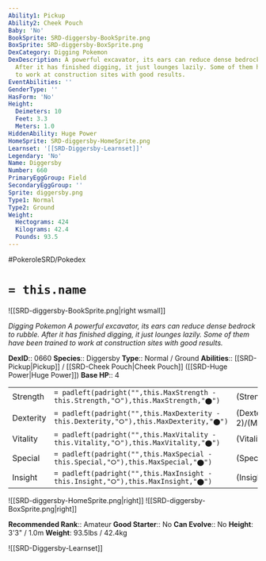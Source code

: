 ```yaml
---
Ability1: Pickup
Ability2: Cheek Pouch
Baby: 'No'
BookSprite: SRD-diggersby-BookSprite.png
BoxSprite: SRD-diggersby-BoxSprite.png
DexCategory: Digging Pokemon
DexDescription: A powerful excavator, its ears can reduce dense bedrock to rubble.
  After it has finished digging, it just lounges lazily. Some of them have been trained
  to work at construction sites with good results.
EventAbilities: ''
GenderType: ''
HasForm: 'No'
Height:
  Deimeters: 10
  Feet: 3.3
  Meters: 1.0
HiddenAbility: Huge Power
HomeSprite: SRD-diggersby-HomeSprite.png
Learnset: '[[SRD-Diggersby-Learnset]]'
Legendary: 'No'
Name: Diggersby
Number: 660
PrimaryEggGroup: Field
SecondaryEggGroup: ''
Sprite: diggersby.png
Type1: Normal
Type2: Ground
Weight:
  Hectograms: 424
  Kilograms: 42.4
  Pounds: 93.5
---
```


#PokeroleSRD/Pokedex

# `= this.name`

![[SRD-diggersby-BookSprite.png|right wsmall]]

*Digging Pokemon*
*A powerful excavator, its ears can reduce dense bedrock to rubble. After it has finished digging, it just lounges lazily. Some of them have been trained to work at construction sites with good results.*

**DexID**:: 0660
**Species**:: Diggersby
**Type**:: Normal / Ground
**Abilities**:: [[SRD-Pickup|Pickup]] / [[SRD-Cheek Pouch|Cheek Pouch]] ([[SRD-Huge Power|Huge Power]])
**Base HP**:: 4

|           |                                                                                        |                                          |
| --------- | -------------------------------------------------------------------------------------- | ---------------------------------------- |
| Strength  | `= padleft(padright("",this.MaxStrength - this.Strength,"⭘"),this.MaxStrength,"⬤")`    | (Strength::2)/(MaxStrength::4)   |
| Dexterity | `= padleft(padright("",this.MaxDexterity - this.Dexterity,"⭘"),this.MaxDexterity,"⬤")` | (Dexterity:: 2)/(MaxDexterity::5) |
| Vitality  | `= padleft(padright("",this.MaxVitality - this.Vitality,"⭘"),this.MaxVitality,"⬤")`    | (Vitality::2)/(MaxVitality::5)   |
| Special   | `= padleft(padright("",this.MaxSpecial - this.Special,"⭘"),this.MaxSpecial,"⬤")`       | (Special::2)/(MaxSpecial::4)     |
| Insight   | `= padleft(padright("",this.MaxInsight - this.Insight,"⭘"),this.MaxInsight,"⬤")`       | (Insight::2)/(MaxInsight::5)     |

![[SRD-diggersby-HomeSprite.png|right]]
![[SRD-diggersby-BoxSprite.png|right]]

**Recommended Rank**:: Amateur
**Good Starter**:: No
**Can Evolve**:: No
**Height**: 3'3" / 1.0m
**Weight**: 93.5lbs / 42.4kg

![[SRD-Diggersby-Learnset]]